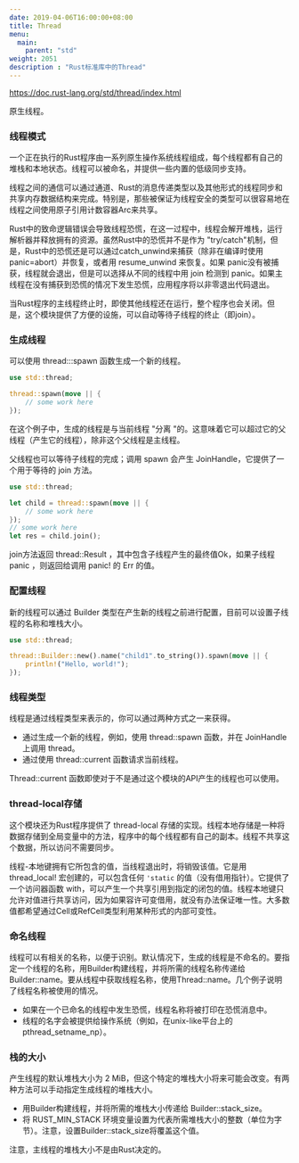 ```yaml
---
date: 2019-04-06T16:00:00+08:00
title: Thread
menu:
  main:
    parent: "std"
weight: 2051
description : "Rust标准库中的Thread"
---
```


https://doc.rust-lang.org/std/thread/index.html

原生线程。

### 线程模式

一个正在执行的Rust程序由一系列原生操作系统线程组成，每个线程都有自己的堆栈和本地状态。线程可以被命名，并提供一些内置的低级同步支持。

线程之间的通信可以通过通道、Rust的消息传递类型以及其他形式的线程同步和共享内存数据结构来完成。特别是，那些被保证为线程安全的类型可以很容易地在线程之间使用原子引用计数容器Arc来共享。

Rust中的致命逻辑错误会导致线程恐慌，在这一过程中，线程会解开堆栈，运行解析器并释放拥有的资源。虽然Rust中的恐慌并不是作为 "try/catch"机制，但是，Rust中的恐慌还是可以通过catch_unwind来捕获（除非在编译时使用panic=abort）并恢复，或者用 resume_unwind 来恢复。如果 panic没有被捕获，线程就会退出，但是可以选择从不同的线程中用 join 检测到 panic。如果主线程在没有捕获到恐慌的情况下发生恐慌，应用程序将以非零退出代码退出。

当Rust程序的主线程终止时，即使其他线程还在运行，整个程序也会关闭。但是，这个模块提供了方便的设施，可以自动等待子线程的终止（即join）。

### 生成线程

可以使用 thread:::spawn 函数生成一个新的线程。

```rust
use std::thread;

thread::spawn(move || {
    // some work here
});
```

在这个例子中，生成的线程是与当前线程 "分离 "的。这意味着它可以超过它的父线程（产生它的线程），除非这个父线程是主线程。

父线程也可以等待子线程的完成；调用 spawn 会产生 JoinHandle，它提供了一个用于等待的 join 方法。

```rust
use std::thread;

let child = thread::spawn(move || {
    // some work here
});
// some work here
let res = child.join();
```

join方法返回 thread::Result ，其中包含子线程产生的最终值Ok，如果子线程 panic ，则返回给调用 panic! 的 Err 的值。

### 配置线程

新的线程可以通过 Builder 类型在产生新的线程之前进行配置，目前可以设置子线程的名称和堆栈大小。

```rust
use std::thread;

thread::Builder::new().name("child1".to_string()).spawn(move || {
    println!("Hello, world!");
});
```

### 线程类型

线程是通过线程类型来表示的，你可以通过两种方式之一来获得。

- 通过生成一个新的线程，例如，使用 thread::spawn 函数，并在 JoinHandle上调用 thread。
- 通过使用 thread::current 函数请求当前线程。

Thread::current 函数即使对于不是通过这个模块的API产生的线程也可以使用。

### thread-local存储

这个模块还为Rust程序提供了 thread-local 存储的实现。线程本地存储是一种将数据存储到全局变量中的方法，程序中的每个线程都有自己的副本。线程不共享这个数据，所以访问不需要同步。

线程-本地键拥有它所包含的值，当线程退出时，将销毁该值。它是用 thread_local! 宏创建的，可以包含任何 `'static`  的值（没有借用指针）。它提供了一个访问器函数 with，可以产生一个共享引用到指定的闭包的值。线程本地键只允许对值进行共享访问，因为如果容许可变借用，就没有办法保证唯一性。大多数值都希望通过Cell或RefCell类型利用某种形式的内部可变性。

### 命名线程

线程可以有相关的名称，以便于识别。默认情况下，生成的线程是不命名的。要指定一个线程的名称，用Builder构建线程，并将所需的线程名称传递给 Builder::name。要从线程中获取线程名称，使用Thread::name。几个例子说明了线程名称被使用的情况。

- 如果在一个已命名的线程中发生恐慌，线程名称将被打印在恐慌消息中。
- 线程的名字会被提供给操作系统（例如，在unix-like平台上的pthread_setname_np）。

### 栈的大小

产生线程的默认堆栈大小为 2 MiB，但这个特定的堆栈大小将来可能会改变。有两种方法可以手动指定生成线程的堆栈大小。

- 用Builder构建线程，并将所需的堆栈大小传递给 Builder::stack_size。
- 将 RUST_MIN_STACK 环境变量设置为代表所需堆栈大小的整数（单位为字节）。注意，设置Builder::stack_size将覆盖这个值。

注意，主线程的堆栈大小不是由Rust决定的。

